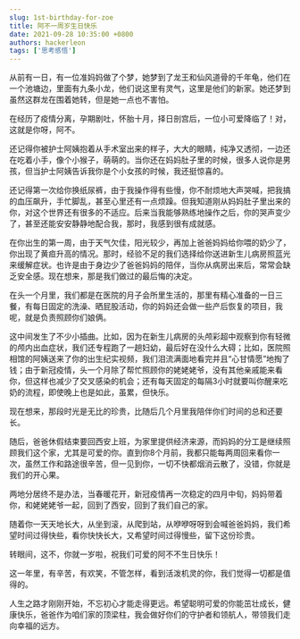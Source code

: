 ```yaml
---
slug: 1st-birthday-for-zoe
title: 阿不一周岁生日快乐
date: 2021-09-28 10:35:00 +0800
authors: hackerleon
tags: ['思考感悟']
---
```


从前有一日，有一位准妈妈做了个梦，她梦到了龙王和仙风道骨的千年龟<!--truncate-->，他们在一个池塘边，里面有九条小龙，他们说这里有灵气，这里是他们的新家。她还梦到虽然这群龙在围着她转，但是她一点也不害怕。

在经历了疫情分离，孕期剧吐，怀胎十月，择日剖宫后，一位小可爱降临了！对，这就是你呀，阿不。

还记得你被护士阿姨抱着从手术室出来的样子，大大的眼睛，纯净又透彻，一边还在吃着小手，像个小猴子，萌萌的。当你还在妈妈肚子里的时候，很多人说你是男孩，但当护士阿姨告诉我你是个小女孩的时候，我还挺惊喜的。

还记得第一次给你换纸尿裤，由于我操作得有些慢，你不耐烦地大声哭喊，把我搞的血压飙升，手忙脚乱，甚至心里还有一点烦躁。但我知道刚从妈妈肚子里出来的你，对这个世界还有很多的不适应。后来当我能够熟练地操作之后，你的哭声变少了，甚至还能安安静静地配合我，那时，我感到很有成就感。

在你出生的第一周，由于天气欠佳，阳光较少，再加上爸爸妈妈给你喂的奶少了，你出现了黄疸升高的情况。那时，经验不足的我们选择给你送进新生儿病房照蓝光来缓解症状。也许是由于身边少了爸爸妈妈的陪伴，当你从病房出来后，常常会缺乏安全感。现在想来，那是我们做过的最后悔的决定。

在头一个月里，我们都是在医院的月子会所里生活的，那里有精心准备的一日三餐，有每日固定的洗澡、晒屁股活动，你的妈妈还会做一些产后恢复的项目，我呢，就是负责照顾你们娘俩。

这中间发生了不少小插曲。比如，因为在新生儿病房的头颅彩超中观察到你有轻微的颅内出血症状，我们还专程跑了一趟妇幼，最后好在没什么大碍；比如，医院照相馆的阿姨送来了你的出生纪实视频，我们泪流满面地看完并且“心甘情愿”地掏了钱；由于新冠疫情，头一个月除了帮忙照顾你的姥姥姥爷，没有其他亲戚能来看你，但这样也减少了交叉感染的机会；还有每天固定的每隔3小时就要叫你醒来吃奶的流程，即使晚上也是如此，虽累，但快乐。

现在想来，那段时光是无比的珍贵，比随后几个月里我陪伴你们时间的总和还要长。

随后，爸爸休假结束要回西安上班，为家里提供经济来源，而妈妈的分工是继续照顾我们这个家，尤其是可爱的你。直到你8个月前，我都只能每两周回来看你一次，虽然工作和路途很辛苦，但一见到你，一切不快都烟消云散了，没错，你就是我们的开心果。

两地分居终不是办法，当春暖花开，新冠疫情再一次稳定的四月中旬，妈妈带着你，和姥姥姥爷一起，回到了西安，回到了我们自己的家。

随着你一天天地长大，从坐到滚，从爬到站，从咿咿呀呀到会喊爸爸妈妈，我们希望时间过得快些，看你快快长大，又希望时间过得慢些，留下这份珍贵。

转眼间，这不，你就一岁啦，祝我们可爱的阿不不生日快乐！

这一年里，有辛苦，有欢笑，不管怎样，看到活泼机灵的你，我们觉得一切都是值得的。

人生之路才刚刚开始，不忘初心才能走得更远。希望聪明可爱的你能茁壮成长，健康快乐，爸爸作为咱们家的顶梁柱，我会做好你们的守护者和领航人，带领我们走向幸福的远方。

